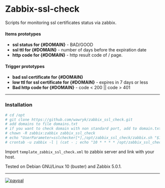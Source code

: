 # Zabbix-ssl-check
Scripts for monitoring ssl certificates status via zabbix.

#### Items prototypes
* **ssl status for {#DOMAIN}** - BAD/GOOD
* **ssl ttl for {#DOMAIN}** - number of days before the expiration date
* **http code for {#DOMAIN}** - http result code of / page.

#### Trigger prototypes
* **bad ssl certificate for {#DOMAIN}**
* **low ttl for ssl certificate for {#DOMAIN}** - expires in 7 days or less
* **Bad http code for {#DOMAIN}** - code < 200 || code > 401

___

### Installation

``` bash
# cd /opt
# git clone https://github.com/wawryk/zabbix_ssl_check.git
# add domains to file domains.txt
# if you want to check domain with non standard port, add to domain.txt: "domain:port"
# chown -R zabbix:zabbix zabbix_ssl_check
# echo "UserParameter=sslchecker[*],/opt/zabbix_ssl_check/zabbix.sh "$1" "$2" > /etc/zabbix/zabbix_agentd.d/userparameter_zabbix_ssl_check.conf
# crontab -u zabbix -l | (cat - ; echo "10 * * * * /opt/zabbix_ssl_check/cron.sh &> /dev/null") | crontab -u zabbix -
```

Import `template_zabbix_ssl_check.xml` to zabbix server and link with your host.

Tested on Debian GNU/Linux 10 (buster) and Zabbix 5.0.1.

___

[![paypal](https://www.paypalobjects.com/en_US/i/btn/btn_donateCC_LG.gif)](557VL7EAPERQA)
